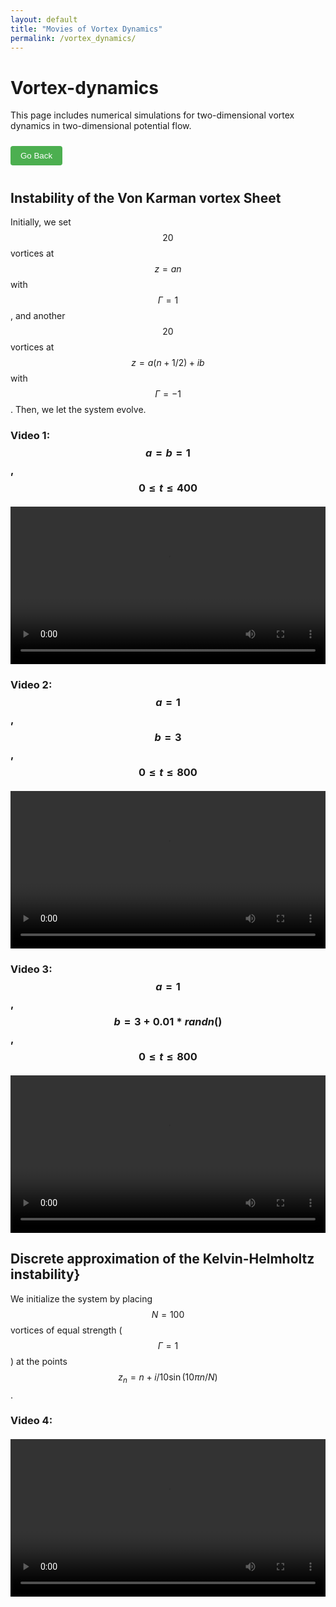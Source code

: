 ```yaml
---
layout: default
title: "Movies of Vortex Dynamics"
permalink: /vortex_dynamics/
---
```


# Vortex-dynamics

This page includes numerical simulations for two-dimensional vortex dynamics in two-dimensional potential flow.

<button onclick="history.back()" style="margin: 10px 0; padding: 8px 16px; background-color: #4CAF50; color: white; border: none; border-radius: 4px; cursor: pointer;">Go Back</button>

## Instability of the Von Karman vortex Sheet

Initially, we set $$20$$ vortices at $$z=an$$ with $$\Gamma=1$$, and another $$20$$ vortices at $$z=a(n+1/2)+ib$$ with $$\Gamma=-1$$. Then, we let the system evolve.

### Video 1: $$a=b=1$$, $$0\leqslant t\leqslant 400$$
<div style="display: flex; justify-content: center; align-items: center; margin-top: 20px;">
    <video width="800" controls>
      <source src="/Courses/Fluid_Dynamics/vortex_animation.mp4" type="video/mp4">
      Your browser does not support the video tag.
    </video>
</div>

### Video 2: $$a=1$$, $$b=3$$, $$0\leqslant t\leqslant 800$$
<div style="display: flex; justify-content: center; align-items: center; margin-top: 20px;">
    <video width="800" controls>
      <source src="/Courses/Fluid_Dynamics/vortex_animation_1.mp4" type="video/mp4">
      Your browser does not support the video tag.
    </video>
</div>

### Video 3: $$a=1$$, $$b=3+0.01*randn()$$, $$0\leqslant t\leqslant 800$$
<div style="display: flex; justify-content: center; align-items: center; margin-top: 20px;">
    <video width="800" controls>
      <source src="/Courses/Fluid_Dynamics/vortex_animation_2.mp4" type="video/mp4">
      Your browser does not support the video tag.
    </video>
</div>

## Discrete approximation of the Kelvin-Helmholtz instability}

We initialize the system by placing $$N = 100$$ vortices of equal strength ($$\Gamma=1$$) at the points $$z_n = n+i/10\sin(10\pi n/N)$$.

### Video 4: 
<div style="display: flex; justify-content: center; align-items: center; margin-top: 20px;">
    <video width="800" controls>
      <source src="/Courses/Fluid_Dynamics/vortex_animation_3.mp4" type="video/mp4">
      Your browser does not support the video tag.
    </video>
</div>


